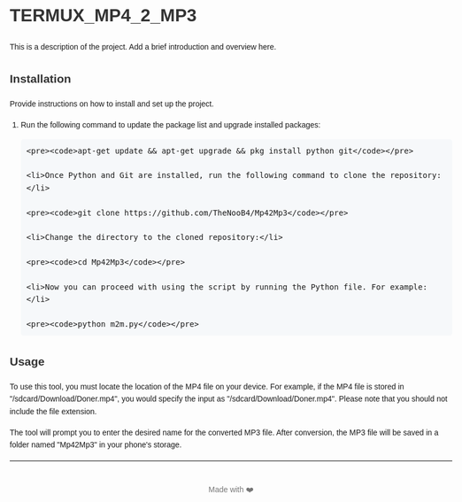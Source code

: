 <!DOCTYPE html>
<html>
<head>
  <meta charset="UTF-8">
  <title>MP4_2_MP3</title>
  <style>
    body {
      font-family: Arial, sans-serif;
      line-height: 1.6;
      margin: 50px;
      max-width: 800px;
      margin-left: auto;
      margin-right: auto;
    }
    h1, h2 {
      color: #333;
    }
    h1 {
      font-size: 32px;
      margin-bottom: 20px;
    }
    p {
      margin-bottom: 16px;
    }
    pre {
      background-color: #f6f8fa;
      border-radius: 5px;
      padding: 10px;
    }
    code {
      font-size: 14px;
    }
    ol {
      padding-left: 20px;
      margin-bottom: 16px;
    }
    hr {
      border: none;
      border-top: 1px solid #ddd;
    }
    footer {
      text-align: center;
      margin-top: 40px;
      color: #777;
    }
  </style>
</head>
<body>
  <h1>TERMUX_MP4_2_MP3</h1>

  <p>This is a description of the project. Add a brief introduction and overview here.</p>

  <h2>Installation</h2>

  <p>Provide instructions on how to install and set up the project.</p>

  <ol>
    <li>Run the following command to update the package list and upgrade installed packages:</li>
  
    <pre><code>apt-get update && apt-get upgrade && pkg install python git</code></pre>

    <li>Once Python and Git are installed, run the following command to clone the repository:</li>
  
    <pre><code>git clone https://github.com/TheNooB4/Mp42Mp3</code></pre>

    <li>Change the directory to the cloned repository:</li>
  
    <pre><code>cd Mp42Mp3</code></pre>

    <li>Now you can proceed with using the script by running the Python file. For example:</li>
  
    <pre><code>python m2m.py</code></pre>
  </ol>

  <h2>Usage</h2>

  <p>To use this tool, you must locate the location of the MP4 file on your device. For example, if the MP4 file is stored in "/sdcard/Download/Doner.mp4", you would specify the input as "/sdcard/Download/Doner.mp4". Please note that you should not include the file extension.</p>
  
  <p>The tool will prompt you to enter the desired name for the converted MP3 file. After conversion, the MP3 file will be saved in a folder named "Mp42Mp3" in your phone's storage.</p>


  <hr>

  <footer>Made with ❤️</footer>
</body>
</html>

